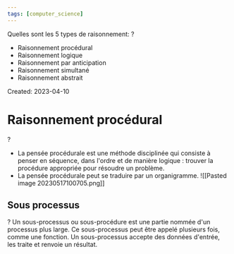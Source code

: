 ```yaml
---
tags: [computer_science] 
---
```


Quelles sont les 5 types de raisonnement:
?
- Raisonnement procédural
- Raisonnement logique
- Raisonnement par anticipation
- Raisonnement simultané
- Raisonnement abstrait

Created: 2023-04-10

# Raisonnement procédural
?
- La pensée procédurale est une méthode disciplinée qui consiste à penser en séquence, dans l'ordre et de manière logique : trouver la procédure appropriée pour résoudre un problème.
- La pensée procédurale peut se traduire par un organigramme.
![[Pasted image 20230517100705.png]]

## Sous processus
?
Un sous-processus ou sous-procédure est une partie nommée d'un processus plus large. Ce sous-processus peut être appelé plusieurs fois, comme une fonction. Un sous-processus accepte des données d'entrée, les traite et renvoie un résultat.